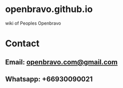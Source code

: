 # openbravo.github.io
wiki of Peoples Openbravo 



# Contact 
## Email: openbravo.com@gmail.com
## Whatsapp: +66930090021

